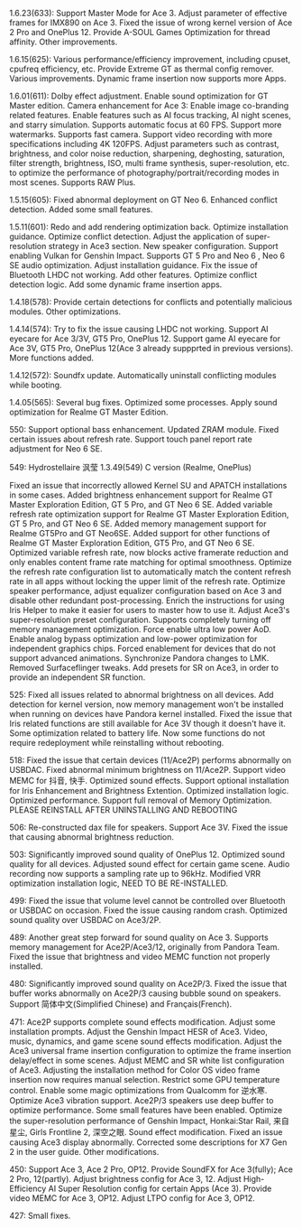 1.6.23(633):
Support Master Mode for Ace 3.
Adjust parameter of effective frames for IMX890 on Ace 3.
Fixed the issue of wrong kernel version of Ace 2 Pro and OnePlus 12.
Provide A-SOUL Games Optimization for thread affinity.
Other improvements.

1.6.15(625):
Various performance/efficiency improvement, including cpuset, cpufreq efficiency, etc.
Provide Extreme GT as thermal config remover.
Various improvements.
Dynamic frame insertion now supports more Apps.

1.6.01(611):
Dolby effect adjustment.
Enable sound optimization for GT Master edition.
Camera enhancement for Ace 3:
Enable image co-branding related features.
Enable features such as AI focus tracking, AI night scenes, and starry simulation.
Supports automatic focus at 60 FPS.
Support more watermarks.
Supports fast camera.
Support video recording with more specifications including 4K 120FPS.
Adjust parameters such as contrast, brightness, and color noise reduction, sharpening, deghosting, saturation, filter strength, brightness, ISO, multi frame synthesis, super-resolution, etc. to optimize the performance of photography/portrait/recording modes in most scenes.
Supports RAW Plus.

1.5.15(605):
Fixed abnormal deployment on GT Neo 6.
Enhanced conflict detection.
Added some small features.

1.5.11(601):
Redo and add rendering optimization back.
Optimize installation guidance.
Optimize conflict detection.
Adjust the application of super-resolution strategy in Ace3 section.
New speaker configuration.
Support enabling Vulkan for Genshin Impact.
Supports GT 5 Pro and Neo 6 , Neo 6 SE audio optimization.
Adjust installation guidance.
Fix the issue of Bluetooth LHDC not working.
Add other features.
Optimize conflict detection logic.
Add some dynamic frame insertion apps.

1.4.18(578):
Provide certain detections for conflicts and potentially malicious modules.
Other optimizations.

1.4.14(574):
Try to fix the issue causing LHDC not working.
Support AI eyecare for Ace 3/3V, GT5 Pro, OnePlus 12.
Support game AI eyecare for Ace 3V, GT5 Pro, OnePlus 12(Ace 3 already suppprted in previous versions).
More functions added.

1.4.12(572):
Soundfx update.
Automatically uninstall conflicting modules while booting.

1.4.05(565):
Several bug fixes.
Optimized some processes.
Apply sound optimization for Realme GT Master Edition.

550:
Support optional bass enhancement.
Updated ZRAM module.
Fixed certain issues about refresh rate.
Support touch panel report rate adjustment for Neo 6 SE.

549:
Hydrostellaire 沨莹 1.3.49(549)
C version (Realme, OnePlus)

Fixed an issue that incorrectly allowed Kernel SU and APATCH installations in some cases.
Added brightness enhancement support for Realme GT Master Exploration Edition, GT 5 Pro, and GT Neo 6 SE.
Added variable refresh rate optimization support for Realme GT Master Exploration Edition, GT 5 Pro, and GT Neo 6 SE.
Added memory management support for Realme GT5Pro and GT Neo6SE.
Added support for other functions of Realme GT Master Exploration Edition, GT5 Pro, and GT Neo 6 SE.
Optimized variable refresh rate, now blocks active framerate reduction and only enables content frame rate matching for optimal smoothness.
Optimize the refresh rate configuration list to automatically match the content refresh rate in all apps without locking the upper limit of the refresh rate.
Optimize speaker performance, adjust equalizer configuration based on Ace 3 and disable other redundant post-processing.
Enrich the instructions for using Iris Helper to make it easier for users to master how to use it.
Adjust Ace3's super-resolution preset configuration.
Supports completely turning off memory management optimization.
Force enable ultra low power AoD.
Enable analog bypass optimization and low-power optimization for independent graphics chips.
Forced enablement for devices that do not support advanced animations.
Synchronize Pandora changes to LMK.
Removed Surfaceflinger tweaks.
Add presets for SR on Ace3, in order to provide an independent SR function.

525:
Fixed all issues related to abnormal brightness on all devices.
Add detection for kernel version, now memory management won't be installed when running on devices have Pandora kernel installed.
Fixed the issue that Iris related functions are still available for Ace 3V though it doesn't have it.
Some optimization related to battery life.
Now some functions do not require redeployment while reinstalling without rebooting.

518:
Fixed the issue that certain devices (11/Ace2P) performs abnormally on USBDAC.
Fixed abnormal minimum brightness on 11/Ace2P.
Support video MEMC for 抖音, 快手.
Optimized sound effects.
Support optional installation for Iris Enhancement and Brightness Extention.
Optimized installation logic.
Optimized performance.
Support full removal of Memory Optimization.
PLEASE REINSTALL AFTER UNINSTALLING AND REBOOTING


506:
Re-constructed dax file for speakers.
Support Ace 3V.
Fixed the issue that causing abnormal brightness reduction.

503:
Significantly improved sound quality of OnePlus 12.
Optimized sound quality for all devices.
Adjusted sound effect for certain game scene.
Audio recording now supports a sampling rate up to 96kHz.
Modified VRR optimization installation logic, NEED TO BE RE-INSTALLED.

499:
Fixed the issue that volume level cannot be controlled over Bluetooth or USBDAC on occasion.
Fixed the issue causing random crash.
Optimized sound quality over USBDAC on Ace3/2P.


489:
Another great step forward for sound quality on Ace 3.
Supports memory management for Ace2P/Ace3/12, originally from Pandora Team.
Fixed the issue that brightness and video MEMC function not properly installed.


480:
Significantly improved sound quality on Ace2P/3.
Fixed the issue that buffer works abnormally on Ace2P/3 causing bubble sound on speakers.
Support 简体中文(Simplified Chinese) and Français(French).

471:
Ace2P supports complete sound effects modification.
Adjust some installation prompts.
Adjust the Genshin Impact HESR of Ace3.
Video, music, dynamics, and game scene sound effects modification.
Adjust the Ace3 universal frame insertion configuration to optimize the frame insertion delay/effect in some scenes.
Adjust MEMC and SR white list configuration of Ace3.
Adjusting the installation method for Color OS video frame insertion now requires manual selection.
Restrict some GPU temperature control.
Enable some magic optimizations from Qualcomm for 逆水寒.
Optimize Ace3 vibration support.
Ace2P/3 speakers use deep buffer to optimize performance.
Some small features have been enabled.
Optimize the super-resolution performance of Genshin Impact, Honkai:Star Rail, 来自星尘, Girls Frontline 2, 深空之眼.
Sound effect modification.
Fixed an issue causing Ace3 display abnormally.
Corrected some descriptions for X7 Gen 2 in the user guide.
Other modifications.

450:
Support Ace 3, Ace 2 Pro, OP12.
Provide SoundFX for Ace 3(fully); Ace 2 Pro, 12(partly).
Adjust brightness config for Ace 3, 12.
Adjust High-Efficiency AI Super Resolution config for certain Apps (Ace 3).
Provide video MEMC for Ace 3, OP12.
Adjust LTPO config for Ace 3, OP12.

427:
Small fixes.